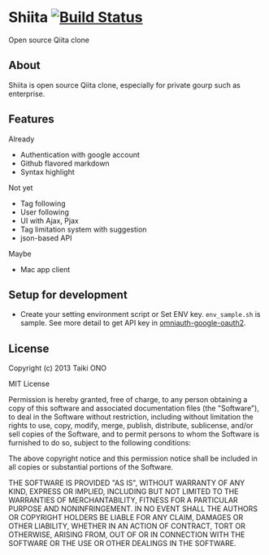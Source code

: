 # Shiita [![Build Status](https://travis-ci.org/taiki45/shiita.png?branch=master)](https://travis-ci.org/taiki45/shiita)
Open source Qiita clone

## About
Shiita is open source Qiita clone, especially for private gourp such as enterprise.

## Features
Already

- Authentication with google account
- Github flavored markdown
- Syntax highlight

Not yet
- Tag following
- User following
- UI with Ajax, Pjax
- Tag limitation system with suggestion
- json-based API

Maybe
- Mac app client

## Setup for development
* Create your setting environment script or Set ENV key. `env_sample.sh` is sample. See more detail to get API key in [omniauth-google-oauth2](https://github.com/zquestz/omniauth-google-oauth2).

## License
Copyright (c) 2013 Taiki ONO

MIT License

Permission is hereby granted, free of charge, to any person obtaining
a copy of this software and associated documentation files (the
"Software"), to deal in the Software without restriction, including
without limitation the rights to use, copy, modify, merge, publish,
distribute, sublicense, and/or sell copies of the Software, and to
permit persons to whom the Software is furnished to do so, subject to
the following conditions:

The above copyright notice and this permission notice shall be
included in all copies or substantial portions of the Software.

THE SOFTWARE IS PROVIDED "AS IS", WITHOUT WARRANTY OF ANY KIND,
EXPRESS OR IMPLIED, INCLUDING BUT NOT LIMITED TO THE WARRANTIES OF
MERCHANTABILITY, FITNESS FOR A PARTICULAR PURPOSE AND
NONINFRINGEMENT. IN NO EVENT SHALL THE AUTHORS OR COPYRIGHT HOLDERS BE
LIABLE FOR ANY CLAIM, DAMAGES OR OTHER LIABILITY, WHETHER IN AN ACTION
OF CONTRACT, TORT OR OTHERWISE, ARISING FROM, OUT OF OR IN CONNECTION
WITH THE SOFTWARE OR THE USE OR OTHER DEALINGS IN THE SOFTWARE.
